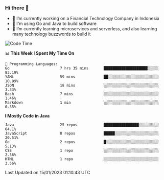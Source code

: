 ### Hi there 👋

<!--
**mazzama/mazzama** is a ✨ _special_ ✨ repository because its `README.md` (this file) appears on your GitHub profile.

Here are some ideas to get you started:

- 🔭 I’m currently working on ...
- 🌱 I’m currently learning ...
- 👯 I’m looking to collaborate on ...
- 🤔 I’m looking for help with ...
- 💬 Ask me about ...
- 📫 How to reach me: ...
- 😄 Pronouns: ...
- ⚡ Fun fact: ...
-->

- 🔭 I’m currently working on a Financial Technology Company in Indonesia
- :gun: I'm using Go and Java to build software
- 🌱 I’m currently learning microservices and serverless, and also learning many technology buzzwords to build it

<!--START_SECTION:waka-->
![Code Time](http://img.shields.io/badge/Code%20Time-2%2C504%20hrs%206%20mins-blue)

📊 **This Week I Spent My Time On** 

```text
💬 Programming Languages: 
Go                       7 hrs 35 mins       ████████████████████░░░░░   83.19% 
YAML                     59 mins             ██░░░░░░░░░░░░░░░░░░░░░░░   10.89% 
JSON                     18 mins             ░░░░░░░░░░░░░░░░░░░░░░░░░   3.33% 
Bash                     7 mins              ░░░░░░░░░░░░░░░░░░░░░░░░░   1.46% 
Markdown                 1 min               ░░░░░░░░░░░░░░░░░░░░░░░░░   0.35%

```

**I Mostly Code in Java** 

```text
Java                     25 repos            ████████████████░░░░░░░░░   64.1% 
JavaScript               8 repos             █████░░░░░░░░░░░░░░░░░░░░   20.51% 
Go                       2 repos             █░░░░░░░░░░░░░░░░░░░░░░░░   5.13% 
CSS                      1 repo              ░░░░░░░░░░░░░░░░░░░░░░░░░   2.56% 
HTML                     1 repo              ░░░░░░░░░░░░░░░░░░░░░░░░░   2.56%

```



 Last Updated on 15/01/2023 01:10:43 UTC
<!--END_SECTION:waka-->
